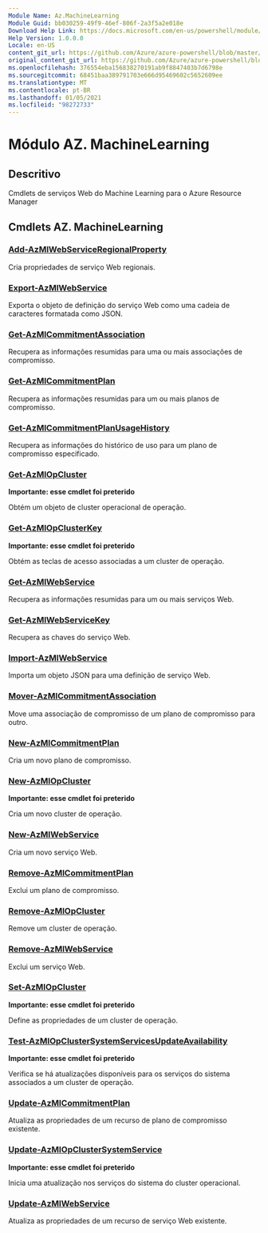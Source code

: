 ```yaml
---
Module Name: Az.MachineLearning
Module Guid: bb030259-49f9-46ef-806f-2a3f5a2e018e
Download Help Link: https://docs.microsoft.com/en-us/powershell/module/az.machinelearning
Help Version: 1.0.0.0
Locale: en-US
content_git_url: https://github.com/Azure/azure-powershell/blob/master/src/MachineLearning/MachineLearning/help/Az.MachineLearning.md
original_content_git_url: https://github.com/Azure/azure-powershell/blob/master/src/MachineLearning/MachineLearning/help/Az.MachineLearning.md
ms.openlocfilehash: 376554eba156838270191ab9f8847403b7d6798e
ms.sourcegitcommit: 68451baa389791703e666d95469602c5652609ee
ms.translationtype: MT
ms.contentlocale: pt-BR
ms.lasthandoff: 01/05/2021
ms.locfileid: "98272733"
---
```

# Módulo AZ. MachineLearning
## Descritivo
Cmdlets de serviços Web do Machine Learning para o Azure Resource Manager

## Cmdlets AZ. MachineLearning
### [Add-AzMlWebServiceRegionalProperty](Add-AzMlWebServiceRegionalProperty.md)
Cria propriedades de serviço Web regionais.

### [Export-AzMlWebService](Export-AzMlWebService.md)
Exporta o objeto de definição do serviço Web como uma cadeia de caracteres formatada como JSON.

### [Get-AzMlCommitmentAssociation](Get-AzMlCommitmentAssociation.md)
Recupera as informações resumidas para uma ou mais associações de compromisso.

### [Get-AzMlCommitmentPlan](Get-AzMlCommitmentPlan.md)
Recupera as informações resumidas para um ou mais planos de compromisso.

### [Get-AzMlCommitmentPlanUsageHistory](Get-AzMlCommitmentPlanUsageHistory.md)
Recupera as informações do histórico de uso para um plano de compromisso especificado.

### [Get-AzMlOpCluster](Get-AzMlOpCluster.md)
**Importante: esse cmdlet foi preterido**

Obtém um objeto de cluster operacional de operação.

### [Get-AzMlOpClusterKey](Get-AzMlOpClusterKey.md)
**Importante: esse cmdlet foi preterido**

Obtém as teclas de acesso associadas a um cluster de operação.

### [Get-AzMlWebService](Get-AzMlWebService.md)
Recupera as informações resumidas para um ou mais serviços Web.

### [Get-AzMlWebServiceKey](Get-AzMlWebServiceKey.md)
Recupera as chaves do serviço Web.

### [Import-AzMlWebService](Import-AzMlWebService.md)
Importa um objeto JSON para uma definição de serviço Web.

### [Mover-AzMlCommitmentAssociation](Move-AzMlCommitmentAssociation.md)
Move uma associação de compromisso de um plano de compromisso para outro.

### [New-AzMlCommitmentPlan](New-AzMlCommitmentPlan.md)
Cria um novo plano de compromisso.

### [New-AzMlOpCluster](New-AzMlOpCluster.md)
**Importante: esse cmdlet foi preterido**

Cria um novo cluster de operação.

### [New-AzMlWebService](New-AzMlWebService.md)
Cria um novo serviço Web.

### [Remove-AzMlCommitmentPlan](Remove-AzMlCommitmentPlan.md)
Exclui um plano de compromisso.

### [Remove-AzMlOpCluster](Remove-AzMlOpCluster.md)
Remove um cluster de operação.

### [Remove-AzMlWebService](Remove-AzMlWebService.md)
Exclui um serviço Web.

### [Set-AzMlOpCluster](Set-AzMlOpCluster.md)
**Importante: esse cmdlet foi preterido**

Define as propriedades de um cluster de operação.

### [Test-AzMlOpClusterSystemServicesUpdateAvailability](Test-AzMlOpClusterSystemServicesUpdateAvailability.md)
**Importante: esse cmdlet foi preterido**

Verifica se há atualizações disponíveis para os serviços do sistema associados a um cluster de operação.

### [Update-AzMlCommitmentPlan](Update-AzMlCommitmentPlan.md)
Atualiza as propriedades de um recurso de plano de compromisso existente.

### [Update-AzMlOpClusterSystemService](Update-AzMlOpClusterSystemService.md)
**Importante: esse cmdlet foi preterido**

Inicia uma atualização nos serviços do sistema do cluster operacional.

### [Update-AzMlWebService](Update-AzMlWebService.md)
Atualiza as propriedades de um recurso de serviço Web existente.


